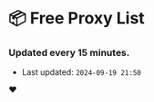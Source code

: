 # :package: Free Proxy List
### Updated every 15 minutes.

- Last updated: `2024-09-19 21:50`

:heart:
